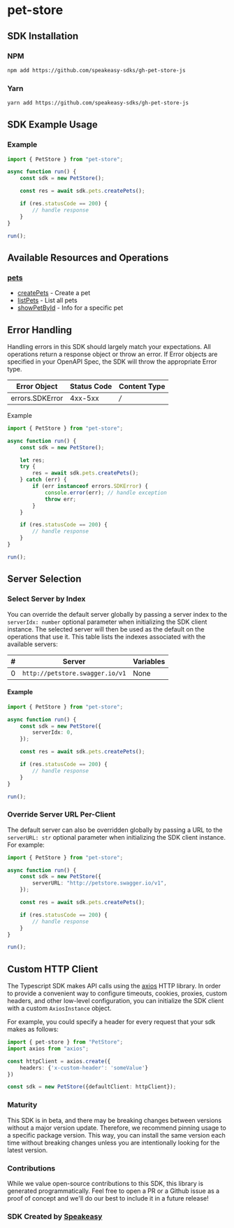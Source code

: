 # pet-store

<!-- Start SDK Installation [installation] -->
## SDK Installation

### NPM

```bash
npm add https://github.com/speakeasy-sdks/gh-pet-store-js
```

### Yarn

```bash
yarn add https://github.com/speakeasy-sdks/gh-pet-store-js
```
<!-- End SDK Installation [installation] -->

<!-- Start SDK Example Usage [usage] -->
## SDK Example Usage

### Example

```typescript
import { PetStore } from "pet-store";

async function run() {
    const sdk = new PetStore();

    const res = await sdk.pets.createPets();

    if (res.statusCode == 200) {
        // handle response
    }
}

run();

```
<!-- End SDK Example Usage [usage] -->

<!-- Start Available Resources and Operations [operations] -->
## Available Resources and Operations

### [pets](docs/sdks/pets/README.md)

* [createPets](docs/sdks/pets/README.md#createpets) - Create a pet
* [listPets](docs/sdks/pets/README.md#listpets) - List all pets
* [showPetById](docs/sdks/pets/README.md#showpetbyid) - Info for a specific pet
<!-- End Available Resources and Operations [operations] -->







<!-- Start Error Handling [errors] -->
## Error Handling

Handling errors in this SDK should largely match your expectations.  All operations return a response object or throw an error.  If Error objects are specified in your OpenAPI Spec, the SDK will throw the appropriate Error type.

| Error Object    | Status Code     | Content Type    |
| --------------- | --------------- | --------------- |
| errors.SDKError | 4xx-5xx         | */*             |

Example

```typescript
import { PetStore } from "pet-store";

async function run() {
    const sdk = new PetStore();

    let res;
    try {
        res = await sdk.pets.createPets();
    } catch (err) {
        if (err instanceof errors.SDKError) {
            console.error(err); // handle exception
            throw err;
        }
    }

    if (res.statusCode == 200) {
        // handle response
    }
}

run();

```
<!-- End Error Handling [errors] -->



<!-- Start Server Selection [server] -->
## Server Selection

### Select Server by Index

You can override the default server globally by passing a server index to the `serverIdx: number` optional parameter when initializing the SDK client instance. The selected server will then be used as the default on the operations that use it. This table lists the indexes associated with the available servers:

| # | Server | Variables |
| - | ------ | --------- |
| 0 | `http://petstore.swagger.io/v1` | None |

#### Example

```typescript
import { PetStore } from "pet-store";

async function run() {
    const sdk = new PetStore({
        serverIdx: 0,
    });

    const res = await sdk.pets.createPets();

    if (res.statusCode == 200) {
        // handle response
    }
}

run();

```


### Override Server URL Per-Client

The default server can also be overridden globally by passing a URL to the `serverURL: str` optional parameter when initializing the SDK client instance. For example:
```typescript
import { PetStore } from "pet-store";

async function run() {
    const sdk = new PetStore({
        serverURL: "http://petstore.swagger.io/v1",
    });

    const res = await sdk.pets.createPets();

    if (res.statusCode == 200) {
        // handle response
    }
}

run();

```
<!-- End Server Selection [server] -->



<!-- Start Custom HTTP Client [http-client] -->
## Custom HTTP Client

The Typescript SDK makes API calls using the [axios](https://axios-http.com/docs/intro) HTTP library.  In order to provide a convenient way to configure timeouts, cookies, proxies, custom headers, and other low-level configuration, you can initialize the SDK client with a custom `AxiosInstance` object.

For example, you could specify a header for every request that your sdk makes as follows:

```typescript
import { pet-store } from "PetStore";
import axios from "axios";

const httpClient = axios.create({
    headers: {'x-custom-header': 'someValue'}
})

const sdk = new PetStore({defaultClient: httpClient});
```
<!-- End Custom HTTP Client [http-client] -->

<!-- Placeholder for Future Speakeasy SDK Sections -->



### Maturity

This SDK is in beta, and there may be breaking changes between versions without a major version update. Therefore, we recommend pinning usage
to a specific package version. This way, you can install the same version each time without breaking changes unless you are intentionally
looking for the latest version.

### Contributions

While we value open-source contributions to this SDK, this library is generated programmatically.
Feel free to open a PR or a Github issue as a proof of concept and we'll do our best to include it in a future release!

### SDK Created by [Speakeasy](https://docs.speakeasyapi.dev/docs/using-speakeasy/client-sdks)

